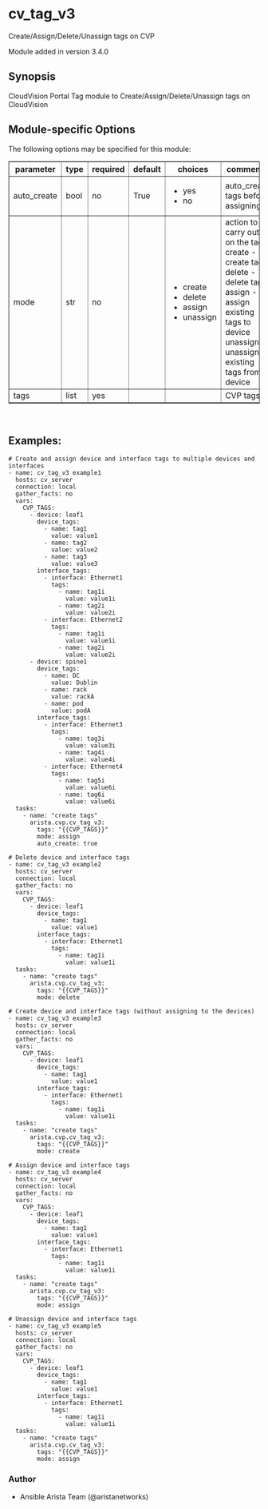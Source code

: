 # cv_tag_v3

Create/Assign/Delete/Unassign tags on CVP

Module added in version 3.4.0

<div class="contents" local="" depth="2">

</div>

## Synopsis

CloudVision Portal Tag module to Create/Assign/Delete/Unassign tags on
CloudVision

## Module-specific Options

The following options may be specified for this module:

<table border=1 cellpadding=4>

<tr>
<th class="head">parameter</th>
<th class="head">type</th>
<th class="head">required</th>
<th class="head">default</th>
<th class="head">choices</th>
<th class="head">comments</th>
</tr>

<tr>
<td>auto_create<br/><div style="font-size: small;"></div></td>
<td>bool</td>
<td>no</td>
<td>True</td>
<td><ul><li>yes</li><li>no</li></ul></td>
<td>
    <div>auto_create tags before assigning</div>
</td>
</tr>

<tr>
<td>mode<br/><div style="font-size: small;"></div></td>
<td>str</td>
<td>no</td>
<td></td>
<td><ul><li>create</li><li>delete</li><li>assign</li><li>unassign</li></ul></td>
<td>
    <div>action to carry out on the tags create - create tags delete - delete tags assign - assign existing tags to device unassign - unassign existing tags from device</div>
</td>
</tr>

<tr>
<td>tags<br/><div style="font-size: small;"></div></td>
<td>list</td>
<td>yes</td>
<td></td>
<td></td>
<td>
    <div>CVP tags</div>
</td>
</tr>

</table>
</br>

## Examples:

    # Create and assign device and interface tags to multiple devices and interfaces
    - name: cv_tag_v3 example1
      hosts: cv_server
      connection: local
      gather_facts: no
      vars:
        CVP_TAGS:
          - device: leaf1
            device_tags:
              - name: tag1
                value: value1
              - name: tag2
                value: value2
              - name: tag3
                value: value3
            interface_tags:
              - interface: Ethernet1
                tags:
                  - name: tag1i
                    value: value1i
                  - name: tag2i
                    value: value2i
              - interface: Ethernet2
                tags:
                  - name: tag1i
                    value: value1i
                  - name: tag2i
                    value: value2i
          - device: spine1
            device_tags:
              - name: DC
                value: Dublin
              - name: rack
                value: rackA
              - name: pod
                value: podA
            interface_tags:
              - interface: Ethernet3
                tags:
                  - name: tag3i
                    value: value3i
                  - name: tag4i
                    value: value4i
              - interface: Ethernet4
                tags:
                  - name: tag5i
                    value: value6i
                  - name: tag6i
                    value: value6i
      tasks:
        - name: "create tags"
          arista.cvp.cv_tag_v3:
            tags: "{{CVP_TAGS}}"
            mode: assign
            auto_create: true

    # Delete device and interface tags
    - name: cv_tag_v3 example2
      hosts: cv_server
      connection: local
      gather_facts: no
      vars:
        CVP_TAGS:
          - device: leaf1
            device_tags:
              - name: tag1
                value: value1
            interface_tags:
              - interface: Ethernet1
                tags:
                  - name: tag1i
                    value: value1i
      tasks:
        - name: "create tags"
          arista.cvp.cv_tag_v3:
            tags: "{{CVP_TAGS}}"
            mode: delete

    # Create device and interface tags (without assigning to the devices)
    - name: cv_tag_v3 example3
      hosts: cv_server
      connection: local
      gather_facts: no
      vars:
        CVP_TAGS:
          - device: leaf1
            device_tags:
              - name: tag1
                value: value1
            interface_tags:
              - interface: Ethernet1
                tags:
                  - name: tag1i
                    value: value1i
      tasks:
        - name: "create tags"
          arista.cvp.cv_tag_v3:
            tags: "{{CVP_TAGS}}"
            mode: create

    # Assign device and interface tags
    - name: cv_tag_v3 example4
      hosts: cv_server
      connection: local
      gather_facts: no
      vars:
        CVP_TAGS:
          - device: leaf1
            device_tags:
              - name: tag1
                value: value1
            interface_tags:
              - interface: Ethernet1
                tags:
                  - name: tag1i
                    value: value1i
      tasks:
        - name: "create tags"
          arista.cvp.cv_tag_v3:
            tags: "{{CVP_TAGS}}"
            mode: assign

    # Unassign device and interface tags
    - name: cv_tag_v3 example5
      hosts: cv_server
      connection: local
      gather_facts: no
      vars:
        CVP_TAGS:
          - device: leaf1
            device_tags:
              - name: tag1
                value: value1
            interface_tags:
              - interface: Ethernet1
                tags:
                  - name: tag1i
                    value: value1i
      tasks:
        - name: "create tags"
          arista.cvp.cv_tag_v3:
            tags: "{{CVP_TAGS}}"
            mode: assign

### Author

- Ansible Arista Team (@aristanetworks)
